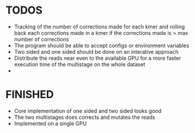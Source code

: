 # TODOS

- Tracking of the number of corrections made for each kmer and rolling back each corrections made in a kmer if the corrections made is > max number of corrections
- The program should be able to accept configs or environment variables
- Two sided and one sided should be done on an interative approach
- Distribute the reads near even to the available GPU for a more faster execution time of the multistage on the whole dataset
- 
# FINISHED

- Core implementation of one sided and two sided looks good
- The two multistages does corrects and mutates the reads
- Implemented on a single GPU
